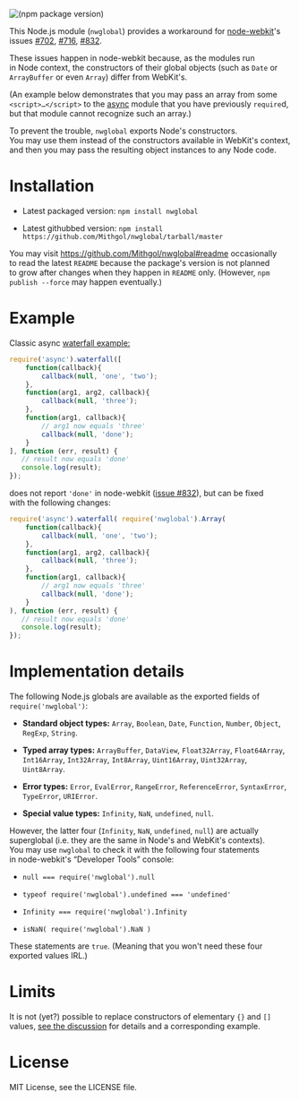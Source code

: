 ![(npm package version)](https://badge.fury.io/js/nwglobal.png)

This Node.js module (`nwglobal`) provides a workaround for [node-webkit](https://github.com/rogerwang/node-webkit/)'s issues [#702](https://github.com/rogerwang/node-webkit/issues/702), [#716](https://github.com/rogerwang/node-webkit/issues/716), [#832](https://github.com/rogerwang/node-webkit/issues/832).

These issues happen in node-webkit because, as the modules run in Node context, the constructors of their global objects (such as `Date` or `ArrayBuffer` or even `Array`) differ from WebKit's.

(An example below demonstrates that you may pass an array from some `<script>…</script>` to the [async](https://github.com/caolan/async/) module that you have previously `require`d, but that module cannot recognize such an array.)

To prevent the trouble, `nwglobal` exports Node's constructors. You may use them instead of the constructors available in WebKit's context, and then you may pass the resulting object instances to any Node code.

# Installation

* Latest packaged version: `npm install nwglobal`

* Latest githubbed version: `npm install https://github.com/Mithgol/nwglobal/tarball/master`

You may visit https://github.com/Mithgol/nwglobal#readme occasionally to read the latest `README` because the package's version is not planned to grow after changes when they happen in `README` only. (However, `npm publish --force` may happen eventually.)

# Example

Classic async [waterfall example:](https://github.com/caolan/async/blob/b6a1336bcb0865d6d26224f9553b9e1886fe696e/README.md#waterfall)

```js
require('async').waterfall([
    function(callback){
        callback(null, 'one', 'two');
    },
    function(arg1, arg2, callback){
        callback(null, 'three');
    },
    function(arg1, callback){
        // arg1 now equals 'three'
        callback(null, 'done');
    }
], function (err, result) {
   // result now equals 'done'
   console.log(result);
});
```

does not report `'done'` in node-webkit ([issue #832](https://github.com/rogerwang/node-webkit/issues/832)), but can be fixed with the following changes:

```js
require('async').waterfall( require('nwglobal').Array(
    function(callback){
        callback(null, 'one', 'two');
    },
    function(arg1, arg2, callback){
        callback(null, 'three');
    },
    function(arg1, callback){
        // arg1 now equals 'three'
        callback(null, 'done');
    }
), function (err, result) {
   // result now equals 'done'
   console.log(result);
});
```

# Implementation details

The following Node.js globals are available as the exported fields of `require('nwglobal')`:

* **Standard object types:** `Array`, `Boolean`, `Date`, `Function`, `Number`, `Object`, `RegExp`, `String`.

* **Typed array types:** `ArrayBuffer`, `DataView`, `Float32Array`, `Float64Array`, `Int16Array`, `Int32Array`, `Int8Array`, `Uint16Array`, `Uint32Array`, `Uint8Array`.

* **Error types:** `Error`, `EvalError`, `RangeError`, `ReferenceError`, `SyntaxError`, `TypeError`, `URIError`.

* **Special value types:** `Infinity`, `NaN`, `undefined`, `null`.

However, the latter four (`Infinity`, `NaN`, `undefined`, `null`) are actually superglobal (i.e. they are the same in Node's and WebKit's contexts). You may use `nwglobal` to check it with the following four statements in node-webkit's “Developer Tools” console:

* `null === require('nwglobal').null`

* `typeof require('nwglobal').undefined === 'undefined'`

* `Infinity === require('nwglobal').Infinity`

* `isNaN( require('nwglobal').NaN )`

These statements are `true`. (Meaning that you won't need these four exported values IRL.)

# Limits

It is not (yet?) possible to replace constructors of elementary `{}` and `[]` values, [see the discussion](https://github.com/rogerwang/node-webkit/issues/832#issuecomment-20297959) for details and a corresponding example.

# License

MIT License, see the LICENSE file.
